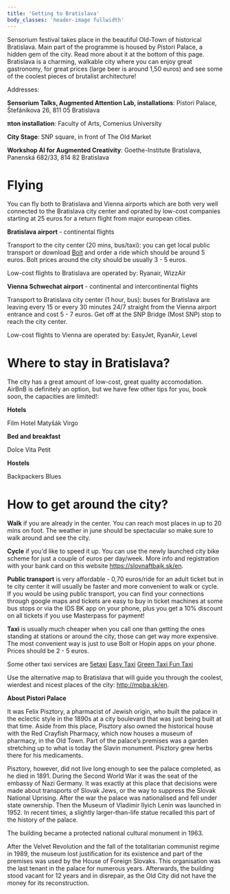 ```yaml
---
title: 'Getting to Bratislava'
body_classes: 'header-image fullwidth'
---
```


Sensorium festival takes place in the beautiful Old-Town of historical Bratislava. Main part of the programme is housed by Pistori Palace, a hidden gem of the city. Read more about it at the bottom of this page. Bratislava is a charming, walkable city where you can enjoy great gastronomy, for great prices (large beer is around 1,50 euros) and see some of the coolest pieces of brutalist architecture!

Addresses:


**Sensorium Talks, Augmented Attention Lab, installations**:
Pistori Palace, Štefánikova 26, 811 05 Bratislava

**πton installation**:
Faculty of Arts, Comenius University

**City Stage**:
SNP square, in front of The Old Market

**Workshop AI for Augmented Creativity**:
Goethe-Institute Bratislava, Panenská 682/33, 814 82 Bratislava

# **Flying**

You can fly both to Bratislava and Vienna airports which are both very well connected to the Bratislava city center and oprated by low-cost companies starting at 25 euros for a return flight from major european cities.

**Bratislava airport** - continental flights


Transport to the city center (20 mins, bus/taxi): you can get local public transport or download [Bolt](https://play.google.com/store/apps/details?id=ee.mtakso.client&hl=en) and order a ride which should be around 5 euros. Bolt prices around the city should be usually 3 - 5 euros.

Low-cost flights to Bratislava are operated by: Ryanair, WizzAir

**Vienna Schwechat airport** - continental and intercontinental flights


Transport to Bratislava city center (1 hour, bus): buses for Bratislava are leaving every 15 or every 30 minutes 24/7 straight from the Vienna airport entrance and cost 5 - 7 euros. Get off at the SNP Bridge (Most SNP) stop to reach the city center.

Low-cost flights to Vienna are operated by: EasyJet, RyanAir, Level

# **Where to stay in Bratislava?**

The city has a great amount of low-cost, great quality accomodation. AirBnB is definitely an option, but we have few other tips for you, book soon, the capacities are limited!:

**Hotels**


Film Hotel
Matyšák
Virgo

**Bed and breakfast**


Dolce Vita
Petit

**Hostels**


Backpackers 
Blues

# **How to get around the city?**

**Walk**
if you are already in the center. You can reach most places in up to 20 mins on foot. The weather in june should be spectacular so make sure to walk around and see the city.

**Cycle**
if you'd like to speed it up. You can use the newly launched city bike scheme for just a couple of euros per day/week. More info and registration  with your bank card on this website https://slovnaftbajk.sk/en.

**Public transport**
is very affordable - 0,70 euros/ride for an adult ticket but in te city center it will usually be faster and more convenient to walk or cycle. If you would be using public transport, you can find your connections through google maps and tickets are easy to buy in ticket machines at some bus stops or via the IDS BK app on your phone, plus you get a 10% discount on all tickets if you use Masterpass for payment!

**Taxi**
is usually much cheaper when you call one than getting the  ones standing at stations or around the city, those can get way more expensive. The most convenient way is just to use Bolt or Hopin apps on your phone. Prices should be 2 - 5 euros. 

Some other taxi services are
[5etaxi](http://www.5etaxi.sk)
[Easy Taxi](http://easytaxi.sk) 
[Green Taxi ](https://www.greentaxibratislava.sk/)
[Fun Taxi](https://www.funtaxi.sk)

Use the alternative map to Bratislava that will guide you through the coolest, wierdest and nicest places of the city: http://mpba.sk/en.


**About Pistori Palace**

It was Felix Pisztory, a pharmacist of Jewish origin, who built the palace in the eclectic style in the 1890s at a city boulevard that was just being built at that time. Aside from this place, Pisztory also owned the historical house with the Red Crayfish Pharmacy, which now houses a museum of pharmacy, in the Old Town. Part of the palace’s premises was a garden stretching up to what is today the Slavín monument. Pisztory grew herbs there for his medicaments.

Pisztory, however, did not live long enough to see the palace completed, as he died in 1891. During the Second World War it was the seat of the embassy of Nazi Germany. It was exactly at this place that decisions were made about transports of Slovak Jews, or the way to suppress the Slovak National Uprising. After the war the palace was nationalised and fell under state ownership. Then the Museum of Vladimir Ilyich Lenin was launched in 1952. In recent times, a slightly larger-than-life statue recalled this part of the history of the palace.

The building became a protected national cultural monument in 1963.

After the Velvet Revolution and the fall of the totalitarian communist regime in 1989, the museum lost justification for its existence and part of the premises was used by the House of Foreign Slovaks. This organisation was the last tenant in the palace for numerous years. Afterwards, the building stood vacant for 12 years and in disrepair, as the Old City did not have the money for its reconstruction.